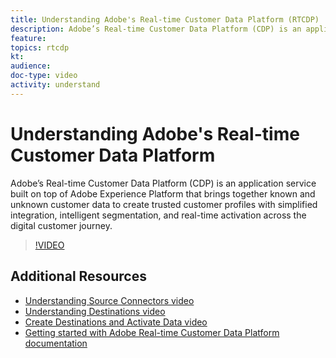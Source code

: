 ```yaml
---
title: Understanding Adobe's Real-time Customer Data Platform (RTCDP)
description: Adobe’s Real-time Customer Data Platform (CDP) is an application service built on top of Adobe Experience Platform that brings together known and unknown customer data to create trusted customer profiles with simplified integration, intelligent segmentation, and real-time activation across the digital customer journey.
feature: 
topics: rtcdp
kt: 
audience: 
doc-type: video
activity: understand
---
```


# Understanding Adobe's Real-time Customer Data Platform

Adobe’s Real-time Customer Data Platform (CDP) is an application service built on top of Adobe Experience Platform that brings together known and unknown customer data to create trusted customer profiles with simplified integration, intelligent segmentation, and real-time activation across the digital customer journey.

>[!VIDEO](https://video.tv.adobe.com/v/29705?quality=12)

## Additional Resources

* [Understanding Source Connectors video](../datasets/understanding-source-connectors.md)
* [Understanding Destinations video](understanding-destinations.md)
* [Create Destinations and Activate Data video](create-destinations-and-activate-data.md)
* [Getting started with Adobe Real-time Customer Data Platform documentation](/content/help/en/experience-platform/rtcdp/intro/get-started.html)
